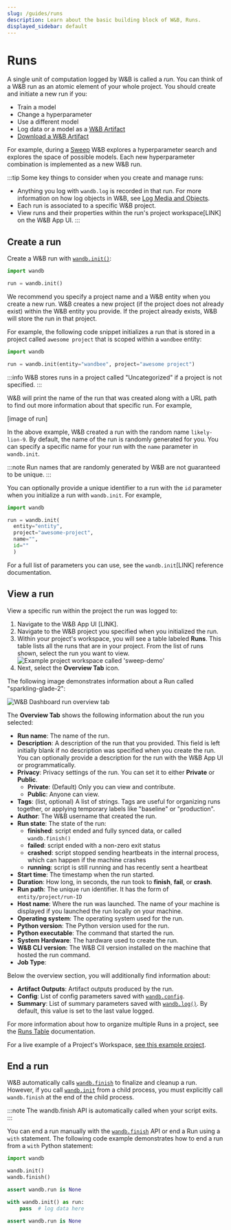 ```yaml
---
slug: /guides/runs
description: Learn about the basic building block of W&B, Runs.
displayed_sidebar: default
---
```

# Runs

A single unit of computation logged by W&B is called a *run*. You can think of a W&B run as an atomic element of your whole project. You should create and initiate a new run if you:

* Train a model
* Change a hyperparameter
* Use a different model
* Log data or a model as a [W&B Artifact](../artifacts/intro.md)
* [Download a W&B Artifact](../artifacts/download-and-use-an-artifact.md)

For example, during a [Sweep](../sweeps/intro.md) W&B explores a hyperparameter search and explores the space of possible models. Each new hyperparameter combination is implemented as a new W&B run. 


:::tip
Some key things to consider when you create and manage runs:
* Anything you log with `wandb.log` is recorded in that run.  For more information on how log objects in W&B, see [Log Media and Objects](../track/log/intro.md). 
* Each run is associated to a specific W&B project.
* View runs and their properties within the run's project workspace[LINK] on the W&B App UI.
:::

## Create a run

Create a W&B run with [`wandb.init()`](../../ref/python/init.md):

```python
import wandb

run = wandb.init()
```

We recommend you specify a project name and a W&B entity when you create a new run. W&B creates a new project (if the project does not already exist) within the W&B entity you provide. If the project already exists, W&B will store the run in that project.

For example, the following code snippet initializes a run that is stored in a project called `awesome project` that is scoped within a `wandbee` entity:

```python
import wandb

run = wandb.init(entity="wandbee", project="awesome project")
```

:::info
W&B stores runs in a project called "Uncategorized" if a project is not specified.
:::


W&B will print the name of the run that was created along with a URL path to find out more information about that specific run. For example,

[image of run]

In the above example, W&B created a run with the random name `likely-lion-9`. By default, the name of the run is randomly generated for you. You can specify a specific name for your run with the `name` parameter in `wandb.init`.



:::note
Run names that are randomly generated by W&B are not guaranteed to be unique.
:::

You can optionally provide a unique identifier to a run with the `id` parameter when you initialize a run with `wandb.init`.  For example, 

```python 
import wandb

run = wandb.init(
  entity="entity", 
  project="awesome-project", 
  name="", 
  id=""
  )
```

For a full list of parameters you can use, see the `wandb.init`[LINK] reference documentation. 

<!-- There is only ever at most one active [`wandb.Run`](../../ref/python/run.md) in any process,
and it is accessible as `wandb.run`:

```python
import wandb

assert wandb.run is None

wandb.init()

assert wandb.run is not None
```


You need to finish a run that has not completed in order to start one or more Runs in the same notebook or script. 
 -->

## View a run

View a specific run within the project the run was logged to:

1. Navigate to the W&B App UI [LINK].
2. Navigate to the W&B project you specified when you initialized the run.
3. Within your project's workspace, you will see a table labeled **Runs**. This table lists all the runs that are in your project. From the list of runs shown, select the run you want to view.
  ![Example project workspace called 'sweep-demo'](/images/app_ui/workspace_tab_example.png)
4. Next, select the **Overview Tab** icon. 

The following image demonstrates information about a Run called "sparkling-glade-2":

![W&B Dashboard run overview tab](/images/app_ui/wandb_run_overview_page.png)

The **Overview Tab** shows the following information about the run you selected:

* **Run name**: The name of the run.
* **Description**: A description of the run that you provided. This field is left initially blank if no description was specified when you create the run. You can optionally provide a description for the run with the W&B App UI or programmatically. 
* **Privacy**: Privacy settings of the run. You can set it to either **Private** or **Public**. 
    * **Private**: (Default) Only you can view and contribute.
    * **Public**: Anyone can view.
* **Tags**: (list, optional) A list of strings. Tags are useful for organizing runs together, or applying temporary labels like "baseline" or "production".
* **Author**: The W&B username that created the run.
* **Run state**: The state of the run:
  * **finished**: script ended and fully synced data, or called `wandb.finish()`
  * **failed**: script ended with a non-zero exit status
  * **crashed**: script stopped sending heartbeats in the internal process, which can happen if the machine crashes
  * **running**: script is still running and has recently sent a heartbeat
* **Start time**: The timestamp when the run started.
* **Duration**: How long, in seconds, the run took to **finish**, **fail**, or **crash**.
* **Run path**: The unique run identifier. It has the form of `entity/project/run-ID`
* **Host name**: Where the run was launched. The name of your machine is displayed if you launched the run locally on your machine. 
* **Operating system**: The operating system used for the run.
* **Python version**: The Python version used for the run.
* **Python executable**: The command that started the run.
* **System Hardware**: The hardware used to create the run. 
* **W&B CLI version**: The W&B ClI version installed on the machine that hosted the run command.
* **Job Type**:

<!-- :::info
The Python details are private, even if you make the page itself public. 
::: -->


Below the overview section, you will additionally find information about: 

* **Artifact Outputs**: Artifact outputs produced by the run.
* **Config**: List of config parameters saved with [`wandb.config`](../../guides/track/config.md).
* **Summary**: List of summary parameters saved with [`wandb.log()`](../../guides/track/log/intro.md). By default, this value is set to the last value logged.



For more information about how to organize multiple Runs in a project, see the [Runs Table](../app/features/runs-table.md) documentation. 

For a live example of a Project's Workspace, [see this example project](https://app.wandb.ai/example-team/sweep-demo). 

## End a run
W&B automatically calls [`wandb.finish`](../../ref/python/finish.md) to finalize and cleanup a run. However, if you call [`wandb.init`](../../ref/python/init.md) from a child process, you must explicitly call `wandb.finish` at the end of the child process. 

:::note
The wandb.finish API is automatically called when your script exits.
:::

You can end a run manually with the [`wandb.finish`](../../ref/python/finish.md) API or end a Run using a `with` statement. The following code example demonstrates how to end a run from a `with` Python statement:

```python
import wandb

wandb.init()
wandb.finish()

assert wandb.run is None

with wandb.init() as run:
    pass  # log data here

assert wandb.run is None
```







<!-- ### Search runs

Search for a specific run by name in the sidebar. You can use regex to filter down your visible runs. The search box affects which runs are shown on the graph. Here's an example:

![](/images/app_ui/project_page_search_for_runs.gif)

### Filter runs

### Organize runs -->





